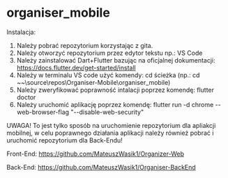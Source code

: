 # organiser_mobile

Instalacja:

1. Należy pobrać repozytorium korzystając z gita.
2. Należy otworzyć repozytorium przez edytor tekstu np.: VS Code
3. Należy zainstalować Dart+Flutter bazując na oficjalnej dokumentacji: https://docs.flutter.dev/get-started/install
4. Należy w terminalu VS code użyć komendy: cd ścieżka (np.: cd ~~\source\repos\Organiser-Mobile\organiser_mobile)
5. Należy zweryfikować poprawność intalacji poprzez komendę: flutter doctor
6. Należy uruchomić aplikację poprzez komendę: flutter run -d chrome --web-browser-flag "--disable-web-security"

UWAGA! 
To jest tylko sposób na uruchomienie repozytorium dla apliakcji mobilnej, w celu poprawnego działania aplikacji należy również pobrać i uruchomić repozytorium dla Back-Endu!

Front-End: 
https://github.com/MateuszWasik1/Organizer-Web

Back-End: 
https://github.com/MateuszWasik1/Organiser-BackEnd
